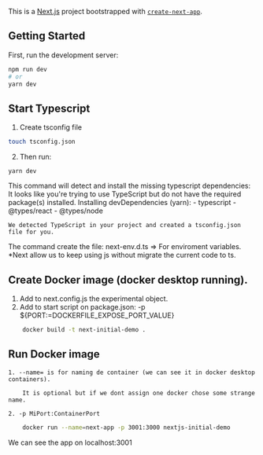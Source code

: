 This is a [Next.js](https://nextjs.org/) project bootstrapped with [`create-next-app`](https://github.com/vercel/next.js/tree/canary/packages/create-next-app).

## Getting Started

First, run the development server:

```bash
npm run dev
# or
yarn dev
```

## Start Typescript
1. Create tsconfig file
```bash
touch tsconfig.json
```
2. Then run:
```
yarn dev
```
This command will detect and install the missing typescript dependencies:
    It looks like you're trying to use TypeScript but do not have the required package(s) installed.
    Installing devDependencies (yarn):
    - typescript
    - @types/react
    - @types/node

    We detected TypeScript in your project and created a tsconfig.json file for you.

The command create the file: next-env.d.ts => For enviroment variables.
*Next allow us to keep using js without migrate the current code to ts.

## Create Docker image (docker desktop running).

1. Add to next.config.js the experimental object.
2. Add to start script on package.json: -p ${PORT:=DOCKERFILE_EXPOSE_PORT_VALUE}

```bash
    docker build -t next-initial-demo .
```

## Run Docker image

    1. --name= is for naming de container (we can see it in docker desktop containers). 
    
        It is optional but if we dont assign one docker chose some strange name.

    2. -p MiPort:ContainerPort 
 
```bash
    docker run --name=next-app -p 3001:3000 nextjs-initial-demo
``` 

We can see the app on localhost:3001
